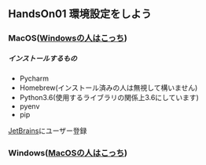 ## HandsOn01 環境設定をしよう

### MacOS([Windowsの人はこっち](#Windows))  
##### インストールするもの
- Pycharm
- Homebrew(インストール済みの人は無視して構いません)
- Python3.6(使用するライブラリの関係上3.6にしています)
- pyenv
- pip

<a href="https://www.jetbrains.com" target="_blank">JetBrains</a>にユーザー登録


### Windows([MacOSの人はこっち](#MacOS))
